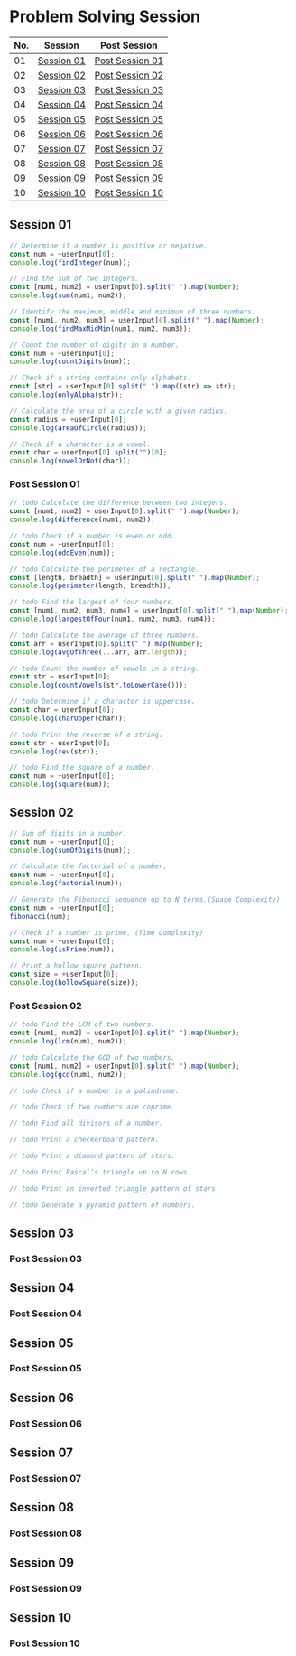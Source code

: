 # Problem Solving Session

| No. | Session                   | Post Session                        |
| --- | ------------------------- | ----------------------------------- |
| 01  | [Session 01](#session-01) | [Post Session 01](#post-session-01) |
| 02  | [Session 02](#session-02) | [Post Session 02](#post-session-02) |
| 03  | [Session 03](#session-03) | [Post Session 03](#post-session-03) |
| 04  | [Session 04](#session-04) | [Post Session 04](#post-session-04) |
| 05  | [Session 05](#session-05) | [Post Session 05](#post-session-05) |
| 06  | [Session 06](#session-06) | [Post Session 06](#post-session-06) |
| 07  | [Session 07](#session-07) | [Post Session 07](#post-session-07) |
| 08  | [Session 08](#session-08) | [Post Session 08](#post-session-08) |
| 09  | [Session 09](#session-09) | [Post Session 09](#post-session-09) |
| 10  | [Session 10](#session-10) | [Post Session 10](#post-session-10) |

## Session 01

```javascript
// Determine if a number is positive or negative.
const num = +userInput[0];
console.log(findInteger(num));
```

```javascript
// Find the sum of two integers.
const [num1, num2] = userInput[0].split(" ").map(Number);
console.log(sum(num1, num2));
```

```javascript
// Identify the maximum, middle and minimum of three numbers.
const [num1, num2, num3] = userInput[0].split(" ").map(Number);
console.log(findMaxMidMin(num1, num2, num3));
```

```javascript
// Count the number of digits in a number.
const num = +userInput[0];
console.log(countDigits(num));
```

```javascript
// Check if a string contains only alphabets.
const [str] = userInput[0].split(" ").map((str) => str);
console.log(onlyAlpha(str));
```

```javascript
// Calculate the area of a circle with a given radius.
const radius = +userInput[0];
console.log(areaOfCircle(radius));
```

```javascript
// Check if a character is a vowel.
const char = userInput[0].split("")[0];
console.log(vowelOrNot(char));
```

### Post Session 01

```javascript
// todo Calculate the difference between two integers.
const [num1, num2] = userInput[0].split(" ").map(Number);
console.log(difference(num1, num2));
```

```javascript
// todo Check if a number is even or odd.
const num = +userInput[0];
console.log(oddEven(num));
```

```javascript
// todo Calculate the perimeter of a rectangle.
const [length, breadth] = userInput[0].split(" ").map(Number);
console.log(perimeter(length, breadth));
```

```javascript
// todo Find the largest of four numbers.
const [num1, num2, num3, num4] = userInput[0].split(" ").map(Number);
console.log(largestOfFour(num1, num2, num3, num4));
```

```javascript
// todo Calculate the average of three numbers.
const arr = userInput[0].split(" ").map(Number);
console.log(avgOfThree(...arr, arr.length));
```

```javascript
// todo Count the number of vowels in a string.
const str = userInput[0];
console.log(countVowels(str.toLowerCase()));
```

```javascript
// todo Determine if a character is uppercase.
const char = userInput[0];
console.log(charUpper(char));
```

```javascript
// todo Print the reverse of a string.
const str = userInput[0];
console.log(rev(str));
```

```javascript
// todo Find the square of a number.
const num = +userInput[0];
console.log(square(num));
```

## Session 02

```javascript
// Sum of digits in a number.
const num = +userInput[0];
console.log(sumOfDigits(num));
```

```javascript
// Calculate the factorial of a number.
const num = +userInput[0];
console.log(factorial(num));
```

```javascript
// Generate the Fibonacci sequence up to N terms.(Space Complexity)
const num = +userInput[0];
fibonacci(num);
```

```javascript
// Check if a number is prime. (Time Complexity)
const num = +userInput[0];
console.log(isPrime(num));
```

```javascript
// Print a hollow square pattern.
const size = +userInput[0];
console.log(hollowSquare(size));
```

### Post Session 02

```javascript
// todo Find the LCM of two numbers.
const [num1, num2] = userInput[0].split(" ").map(Number);
console.log(lcm(num1, num2));
```

```javascript
// todo Calculate the GCD of two numbers.
const [num1, num2] = userInput[0].split(" ").map(Number);
console.log(gcd(num1, num2));
```

```javascript
// todo Check if a number is a palindrome.
```

```javascript
// todo Check if two numbers are coprime.
```

```javascript
// todo Find all divisors of a number.
```

```javascript
// todo Print a checkerboard pattern.
```

```javascript
// todo Print a diamond pattern of stars.
```

```javascript
// todo Print Pascal’s triangle up to N rows.
```

```javascript
// todo Print an inverted triangle pattern of stars.
```

```javascript
// todo Generate a pyramid pattern of numbers.
```

## Session 03

### Post Session 03

## Session 04

### Post Session 04

## Session 05

### Post Session 05

## Session 06

### Post Session 06

## Session 07

### Post Session 07

## Session 08

### Post Session 08

## Session 09

### Post Session 09

## Session 10

### Post Session 10
